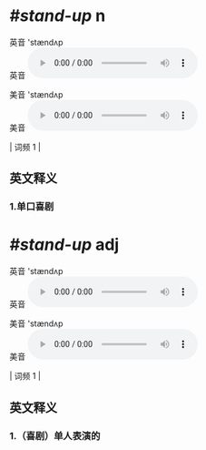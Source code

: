 # ***\#stand-up*** n
英音 'stændʌp  
英音
<audio src="./media/stand-up1.aac" controls="controls"></audio>

美音 'stændʌp  
美音
<audio src="./media/stand-up2.aac" controls="controls"></audio>



| 词频 1 |  

英文释义
---
### 1.**单口喜剧**  


# ***\#stand-up*** adj
英音 'stændʌp  
英音
<audio src="./media/stand-up1.aac" controls="controls"></audio>

美音 'stændʌp  
美音
<audio src="./media/stand-up2.aac" controls="controls"></audio>



| 词频 1 |  

英文释义
---
### 1.**（喜剧）单人表演的**  


